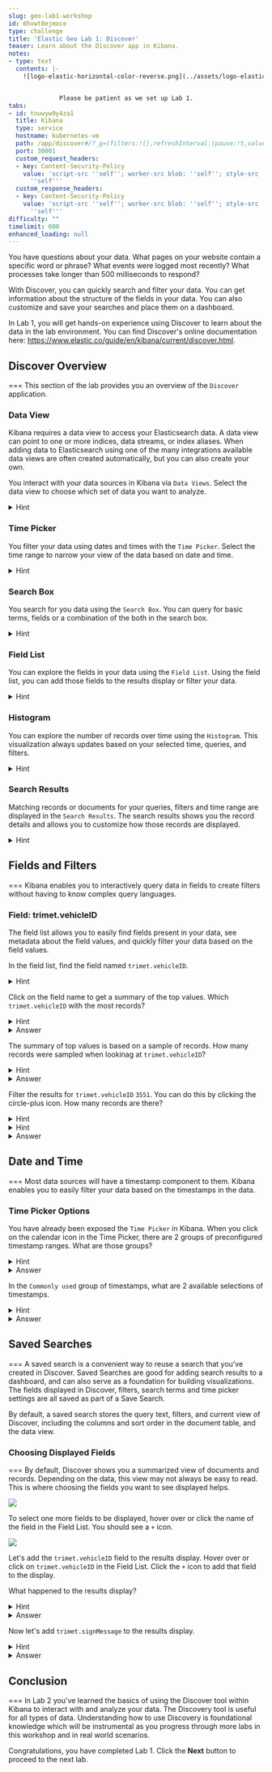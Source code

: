 ```yaml
---
slug: geo-lab1-workshop
id: 6hvwt8ejmoce
type: challenge
title: 'Elastic Geo Lab 1: Discover'
teaser: Learn about the Discover app in Kibana.
notes:
- type: text
  contents: |-
    ![logo-elastic-horizontal-color-reverse.png](../assets/logo-elastic-horizontal-color-reverse.png)


              Please be patient as we set up Lab 1.
tabs:
- id: tnuwyw9y4za1
  title: Kibana
  type: service
  hostname: kubernetes-vm
  path: /app/discover#/?_g=(filters:!(),refreshInterval:(pause:!t,value:60000),time:(from:now-48h,to:now))&_a=(columns:!(),dataSource:(dataViewId:trimet-geo-workshop-data,type:dataView),filters:!(),interval:auto,query:(language:kuery,query:''),sort:!(!('@timestamp',desc)))
  port: 30001
  custom_request_headers:
  - key: Content-Security-Policy
    value: 'script-src ''self''; worker-src blob: ''self''; style-src ''unsafe-inline''
      ''self'''
  custom_response_headers:
  - key: Content-Security-Policy
    value: 'script-src ''self''; worker-src blob: ''self''; style-src ''unsafe-inline''
      ''self'''
difficulty: ""
timelimit: 600
enhanced_loading: null
---
```

You have questions about your data. What pages on your website contain a specific word or phrase? What events were logged most recently? What processes take longer than 500 milliseconds to respond?

With Discover, you can quickly search and filter your data. You can get information about the structure of the fields in your data. You can also customize and save your searches and place them on a dashboard.

In Lab 1, you will get hands-on experience using Discover to learn about the data in the lab environment. You can find Discover's online documentation here: https://www.elastic.co/guide/en/kibana/current/discover.html.

## Discover Overview
===
This section of the lab provides you an overview of the `Discover` application.

### Data View
Kibana requires a data view to access your Elasticsearch data. A data view can point to one or more indices, data streams, or index aliases. When adding data to Elasticsearch using one of the many integrations available data views are often created automatically, but you can also create your own.

You interact with your data sources in Kibana via `Data Views`. Select the data view to choose which set of data you want to analyze.

<details>
	<summary>Hint</summary>
	<img src="../assets/geo-workshop-discover-data-view-pointer.png" />
</details>

### Time Picker
You filter your data using dates and times with the `Time Picker`. Select the time range to narrow your view of the data based on date and time.
<details>
	<summary>Hint</summary>
	<img src="../assets/geo-workshop-discover-time-picker-pointer.png"/>
</details>

### Search Box
You search for you data using the `Search Box`. You can query for basic terms, fields or a combination of the both in the search box.
<details>
	<summary>Hint</summary>
	<img src="../assets/geo-workshop-discover-query-box-pointer.png"/>
</details>

### Field List
You can explore the fields in your data using the `Field List`. Using the field list, you can add those fields to the results display or filter your data.
<details>
	<summary>Hint</summary>
	<img src="../assets/geo-workshop-discover-field-list-pointer.png"/>
</details>

### Histogram
You can explore the number of records over time using the `Histogram`. This visualization always updates based on your selected time, queries, and filters.
<details>
	<summary>Hint</summary>
	<img src="../assets/geo-workshop-discover-histogram.png" />
</details>

### Search Results
Matching records or documents for your queries, filters and time range are displayed in the `Search Results`. The search results shows you the record details and allows you to customize how those records are displayed.
<details>
	<summary>Hint</summary>
	<img src="../assets/geo-workshop-discover-search-results.png" />
</details>


## Fields and Filters
===
Kibana enables you to interactively query data in fields to create filters without having to know complex query languages.

### Field: trimet.vehicleID
The field list allows you to easily find fields present in your data, see metadata about the field values, and quickly filter your data based on the field values.

In the field list, find the field named `trimet.vehicleID`.

<details>
	<summary>Hint</summary>
	<img src="../assets/geo-workshop-discover-vehicleid-filter.png" />
</details>

Click on the field name to get a summary of the top values. Which `trimet.vehicleID` with the most records?

<details>
	<summary>Hint</summary>
	<img src="../assets/geo-workshop-discover-vehicleid-count.png" />
</details>

<details>
	<summary>Answer</summary>
3551
</details>

The summary of top values is based on a sample of records. How many records were sampled when lookinag at `trimet.vehicleID`?

<details>
	<summary>Hint</summary>
	<img src="../assets/geo-workshop-discover-vehicleid-sample-size.png" />
</details>

<details>
	<summary>Answer</summary>
3001
</details>

Filter the results for `trimet.vehicleID` `3551`. You can do this by clicking the circle-plus icon. How many records are there?
<details>
	<summary>Hint</summary>
	<img src="../assets/geo-workshop-discover-vehicleid-filter-query.png" />
</details>

<details>
	<summary>Hint</summary>
		<img src="../assets/geo-workshop-discover-vehicleid-filter-query-results.png" />
</details>

<details>
	<summary>Answer</summary>
308
</details>


## Date and Time
===
Most data sources will have a timestamp component to them. Kibana enables you to easily filter your data based on the timestamps in the data.

### Time Picker Options
You have already been exposed the `Time Picker` in Kibana. When you click on the calendar icon in the Time Picker, there are 2 groups of preconfigured timestamp ranges. What are those groups?

<details>
	<summary>Hint</summary>
	<img src="../assets/geo-workshop-discover-time-picker-calendar.png" />
</details>

<details>
	<summary>Answer</summary>
`Commonly used` and `Recently used date ranges`
</details>

In the `Commonly used` group of timestamps, what are 2 available selections of timestamps.

<details>
	<summary>Hint</summary>
	<img src="../assets/geo-workshop-discover-time-picker-calendar-commonly-used.png" />
</details>

<details>
	<summary>Answer</summary>
`Today`, `Last 24 hours`, and `Last 1 year` are some of the preconfigured timestamps.
</details>


## Saved Searches
===
A saved search is a convenient way to reuse a search that you’ve created in Discover. Saved Searches are good for adding search results to a dashboard, and can also serve as a foundation for building visualizations. The fields displayed in Discover, filters, search terms and time picker settings are all saved as part of a Save Search.

By default, a saved search stores the query text, filters, and current view of Discover, including the columns and sort order in the document table, and the data view.

### Choosing Displayed Fields
===
By default, Discover shows you a summarized view of documents and records.  Depending on the data, this view may not always be easy to read.  This is where choosing the fields you want to see displayed helps.

<img src="../assets/geo-workshop-discovery-default-fields.png" />

To select one more fields to be displayed, hover over or click the name of the field in the Field List.  You should see a `+` icon.

<img src="../assets/geo-workshop-discover-field-list-plus-icon.png" />

Let's add the `trimet.vehicleID` field to the results display.  Hover over or click on `trimet.vehicleID` in the Field List.  Click the `+` icon to add that field to the display.

What happened to the results display?

<details>
	<summary>Hint</summary>
You should notice that a new category, `Selected Fields`, was added to the Field List.  This shows you which fields have been added to the results display.  You should also notice the `Summary` field in the results display has been removed and `trimet.vehicleID` was added.
</details>

<details>
	<summary>Answer</summary>
	<img src="../assets/geo-workshop-discover-field-list-vehicleid.png" />
</details>

Now let's add `trimet.signMessage` to the results display.

<details>
	<summary>Hint</summary>
You should notice the `trimet.signMessage` field was added to the `Selected Fields` section in the Field List. You should also notice the `trimet.signMessage` field was added to the results display.
</details>

<details>
	<summary>Answer</summary>
	<img src="../assets/geo-workshop-discover-field-list-signmessage.png" />
</details>

## Conclusion
===
In Lab 2 you've learned the basics of using the Discover tool within Kibana to interact with and analyze your data. The Discovery tool is useful for all types of data. Understanding how to use Discovery is foundational knowledge which will be instrumental as you progress through more labs in this workshop and in real world scenarios.

Congratulations, you have completed Lab 1. Click the **Next** button to proceed to the next lab.
